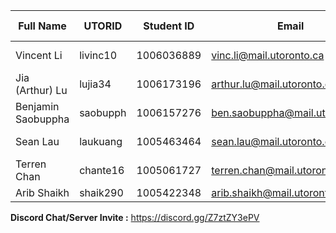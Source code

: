 | Full Name | UTORID | Student ID | Email | Best Way to Contact | Discord Username |
|-----------|--------|------------|-------|---------------------|------------------|
| Vincent Li | livinc10 | 1006036889 | vinc.li@mail.utoronto.ca | 306-580-3795 | Swafflez#9384 |
| Jia (Arthur) Lu | lujia34 | 1006173196 | arthur.lu@mail.utoronto.ca | email | kirby47#5083 |
| Benjamin Saobuppha | saobupph | 1006157276 | ben.saobuppha@mail.utoronto.ca | Email | GarbageHuman69#2548 |
| Sean Lau | laukuang | 1005463464 | sean.lau@mail.utoronto.ca | (647)-223-5255 | Destroyer of All Worlds#7923 |
| Terren Chan | chante16 | 1005061727 | terren.chan@mail.utoronto.ca | 416-432-2110 | terren#3214 |
| Arib Shaikh | shaik290 | 1005422348 | arib.shaikh@mail.utoronto.ca | Email | ahee#0454 |

**Discord Chat/Server Invite :** https://discord.gg/Z7ztZY3ePV